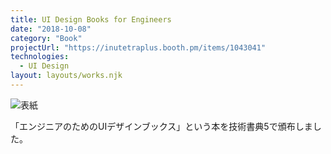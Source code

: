 ```yaml
---
title: UI Design Books for Engineers
date: "2018-10-08"
category: "Book"
projectUrl: "https://inutetraplus.booth.pm/items/1043041"
technologies:
  - UI Design
layout: layouts/works.njk
---
```


![表紙](./coverpic.jpg)

「エンジニアのためのUIデザインブックス」という本を技術書典5で頒布しました。


